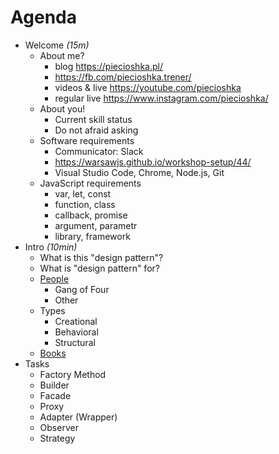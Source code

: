 # Agenda

* Welcome _(15m)_
    + About me?
        - blog <https://piecioshka.pl/>
        - <https://fb.com/piecioshka.trener/>
        - videos & live <https://youtube.com/piecioshka>
        - regular live <https://www.instagram.com/piecioshka/>
    + About you!
        - Current skill status
        - Do not afraid asking
    + Software requirements
        - Communicator: Slack
        - <https://warsawjs.github.io/workshop-setup/44/>
        - Visual Studio Code, Chrome, Node.js, Git
    + JavaScript requirements
        - var, let, const
        - function, class
        - callback, promise
        - argument, parametr
        - library, framework
* Intro _(10min)_
    + What is this "design pattern"?
    + What is "design pattern" for?
    + [People](chapters/people.md)
        - Gang of Four
        - Other
    + Types
        - Creational
        - Behavioral
        - Structural
    + [Books](chapters/books.md)
* Tasks
    + Factory Method
    + Builder
    + Facade
    + Proxy
    + Adapter (Wrapper)
    + Observer
    + Strategy
